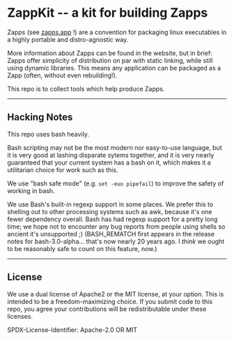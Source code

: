 ZappKit -- a kit for building Zapps
===================================

Zapps (see [zapps.app](https://zapps.app/) !) are a convention for packaging linux executables
in a highly portable and distro-agnostic way.

More information about Zapps can be found in the website,
but in brief: Zapps offer simplicity of distribution on par with static linking, while still using dynamic libraries.
This means any application can be packaged as a Zapp (often, without even rebuilding!).

This repo is to collect tools which help produce Zapps.

---

Hacking Notes
-------------

This repo uses bash heavily.

Bash scripting may not be the most modern nor easy-to-use language,
but it is very good at lashing disparate sytems together,
and it is very nearly guaranteed that your current system has a bash on it,
which makes it a utilitarian choice for work such as this.

We use "bash safe mode" (e.g. `set -euo pipefail`) to improve the safety of working in bash.

We use Bash's built-in regexp support in some places.
We prefer this to shelling out to other processing systems such as awk,
because it's one fewer dependency overall.
Bash has had regexp support for a pretty long time;
we hope not to encounter any bug reports from people using shells so ancient it's unsupported ;)
(BASH_REMATCH first appears in the release notes for bash-3.0-alpha... that's now nearly 20 years ago.
I _think_ we ought to be reasonably safe to count on this feature, now.)

---

License
-------

We use a dual license of Apache2 or the MIT license, at your option.
This is intended to be a freedom-maximizing choice.
If you submit code to this repo, you agree your contributions will be redistributable under these licenses.

SPDX-License-Identifier: Apache-2.0 OR MIT
